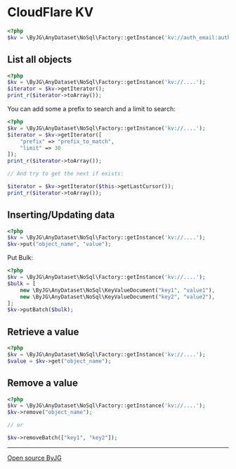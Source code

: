 # CloudFlare KV

```php
<?php
$kv = \ByJG\AnyDataset\NoSql\Factory::getInstance('kv://auth_email:auth_key@account_id/namespace');
```

## List all objects

```php
<?php
$kv = \ByJG\AnyDataset\NoSql\Factory::getInstance('kv://....');
$iterator = $kv->getIterator();
print_r($iterator->toArray());
```

You can add some a prefix to search and a limit to search:

```php
<?php
$kv = \ByJG\AnyDataset\NoSql\Factory::getInstance('kv://....');
$iterator = $kv->getIterator([
    "prefix" => "prefix_to_match",
    "limit" => 30
]);
print_r($iterator->toArray());

// And try to get the next if exists:

$iterator = $kv->getIterator($this->getLastCursor());
print_r($iterator->toArray());
```


## Inserting/Updating data

```php
<?php
$kv = \ByJG\AnyDataset\NoSql\Factory::getInstance('kv://....');
$kv->put("object_name", "value");
```

Put Bulk:

```php
<?php
$kv = \ByJG\AnyDataset\NoSql\Factory::getInstance('kv://....');
$bulk = [
    new \ByJG\AnyDataset\NoSql\KeyValueDocument("key1", "value1"),
    new \ByJG\AnyDataset\NoSql\KeyValueDocument("key2", "value2"),
];
$kv->putBatch($bulk);
```


## Retrieve a value

```php
<?php
$kv = \ByJG\AnyDataset\NoSql\Factory::getInstance('kv://....');
$value = $kv->get("object_name");
```

## Remove a value

```php
<?php
$kv = \ByJG\AnyDataset\NoSql\Factory::getInstance('kv://....');
$kv->remove("object_name");

// or

$kv->removeBatch(["key1", "key2"]);
```

----
[Open source ByJG](http://opensource.byjg.com)
